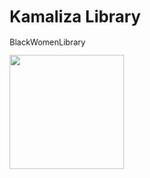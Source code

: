 # Kamaliza Library
BlackWomenLibrary

[<img src="https://media.giphy.com/media/ZalmCY801xzkVYIRIC/giphy.gif" width="200">](https://uwase-diane.github.io/Klibrary/)


